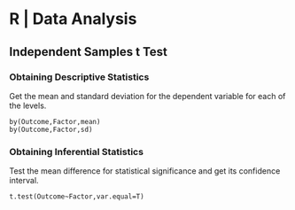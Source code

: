 # R | Data Analysis

## Independent Samples t Test

### Obtaining Descriptive Statistics

Get the mean and standard deviation for the dependent variable for each of the levels.

```{r}
by(Outcome,Factor,mean)
by(Outcome,Factor,sd)
```

### Obtaining Inferential Statistics

Test the mean difference for statistical significance and get its confidence interval.

```{r}
t.test(Outcome~Factor,var.equal=T)
```
